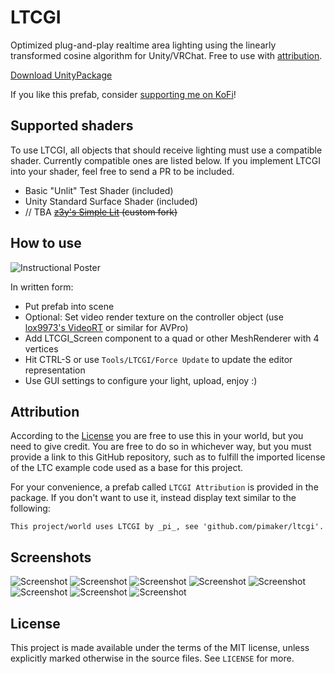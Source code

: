 # LTCGI

Optimized plug-and-play realtime area lighting using the linearly transformed cosine algorithm for Unity/VRChat. Free to use with [attribution](#Attribution).

[Download UnityPackage](https://github.com/PiMaker/ltcgi/raw/main/ltcgi.unitypackage)

If you like this prefab, consider [supporting me on KoFi](https://ko-fi.com/pimaker)!

## Supported shaders

To use LTCGI, all objects that should receive lighting must use a compatible shader. Currently compatible ones are listed below. If you implement LTCGI into your shader, feel free to send a PR to be included.

* Basic "Unlit" Test Shader (included)
* Unity Standard Surface Shader (included)
* // TBA ~~[z3y's Simple Lit](https://github.com/pimaker/shaders) (custom fork)~~

## How to use

![Instructional Poster](./Propaganda/Poster1_rotated.jpg)

In written form:

* Put prefab into scene
* Optional: Set video render texture on the controller object (use [lox9973's VideoRT](https://drive.google.com/file/d/1XQBybXg2D87AueLI87UuujA3jDN4fU33/view) or similar for AVPro)
* Add LTCGI_Screen component to a quad or other MeshRenderer with 4 vertices
* Hit CTRL-S or use `Tools/LTCGI/Force Update` to update the editor representation
* Use GUI settings to configure your light, upload, enjoy :)

## Attribution

According to the [License](#License) you are free to use this in your world, but you need to give credit. You are free to do so in whichever way, but you must provide a link to this GitHub repository, such as to fulfill the imported license of the LTC example code used as a base for this project.

For your convenience, a prefab called `LTCGI Attribution` is provided in the package. If you don't want to use it, instead display text similar to the following:

```
This project/world uses LTCGI by _pi_, see 'github.com/pimaker/ltcgi'.
```

## Screenshots

![Screenshot](./Screenshots/screenshot(4).png)
![Screenshot](./Screenshots/screenshot(2).png)
![Screenshot](./Screenshots/screenshot(3).png)
![Screenshot](./Screenshots/screenshot(5).png)
![Screenshot](./Screenshots/screenshot(7).png)
![Screenshot](./Screenshots/screenshot(8).png)
![Screenshot](./Screenshots/screenshot(1).png)
![Screenshot](./Screenshots/screenshot(6).png)

## License

This project is made available under the terms of the MIT license, unless explicitly marked otherwise in the source files. See `LICENSE` for more.